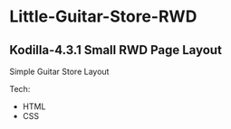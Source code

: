 # Little-Guitar-Store-RWD
## Kodilla-4.3.1 Small RWD Page Layout

Simple Guitar Store Layout

Tech:
- HTML
- CSS
